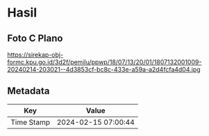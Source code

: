 # Hasil

## Foto C Plano

https://sirekap-obj-formc.kpu.go.id/3d2f/pemilu/ppwp/18/07/13/20/01/1807132001009-20240214-203021--4d3853cf-bc8c-433e-a59a-a2d4fcfa4d04.jpg


## Metadata

| Key        | Value               |
| ---------- | ------------------- |
| Time Stamp | 2024-02-15 07:00:44 |



